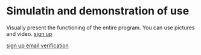 # Simulatin and demonstration of use

Visually present the functioning of the entire program. You can use pictures and video.
[sign up ](sign_up.png)

[sign up email verification](sign_up_registration.png)